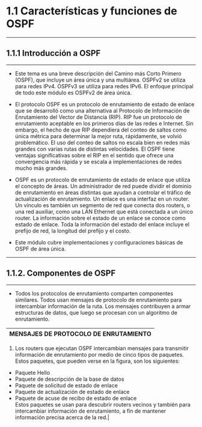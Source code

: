 # **1.1 Características y funciones de OSPF**
---

## **1.1.1 Introducción a OSPF**
---
* Este tema es una breve 
descripción del Camino más Corto Primero (OSPF), que incluye un área única y una multiárea. OSPFv2 se utiliza para redes IPv4. OSPFv3 se utiliza para redes IPv6. El enfoque principal de todo este módulo es OSPFv2 de área única.

* El protocolo OSPF es un protocolo de enrutamiento de estado de enlace que se desarrolló como una alternativa al Protocolo de Información de Enrutamiento del Vector de Distancia (RIP). RIP fue un protocolo de enrutamiento aceptable en los primeros días de las redes e Internet. Sin embargo, el hecho de que RIP dependiera del conteo de saltos como única métrica para determinar la mejor ruta, rápidamente, se volvió problemático. El uso del conteo de saltos no escala bien en redes más grandes con varias rutas de distintas velocidades. El OSPF tiene ventajas significativas sobre el RIP en el sentido que ofrece una convergencia más rápida y se escala a implementaciones de redes mucho más grandes.

* OSPF es un protocolo de enrutamiento de estado de enlace que utiliza el concepto de áreas. Un administrador de red puede dividir el dominio de enrutamiento en áreas distintas que ayudan a controlar el tráfico de actualización de enrutamiento. Un enlace es una interfaz en un router. Un vínculo es también un segmento de red que conecta dos routers, o una red auxiliar, como una LAN Ethernet que está conectada a un único router. La información sobre el estado de un enlace se conoce como estado de enlace. Toda la información del estado del enlace incluye el prefijo de red, la longitud del prefijo y el costo.

* Este módulo cubre implementaciones y configuraciones básicas de OSPF de área única.

---
## 1.1.2. Componentes de OSPF 
--- 
* Todos los protocolos de enrutamiento comparten componentes similares. Todos usan mensajes de protocolo de enrutamiento para intercambiar información de la ruta. Los mensajes contribuyen a armar estructuras de datos, que luego se procesan con un algoritmo de enrutamiento.

|MENSAJES  DE PROTOCOLO DE ENRUTAMIENTO|
|--------------------------------------|
1. Los routers que ejecutan OSPF intercambian mensajes para transmitir información de enrutamiento por medio de cinco tipos de paquetes. Estos paquetes, que pueden verse en la figura, son los siguientes:  

* Paquete Hello  
* Paquete de descripción de la base de datos  
* Paquete de solicitud de estado de enlace  
* Paquete de actualización de estado de enlace  
* Paquete de acuse de recibo de estado de enlace  
Estos paquetes se usan para descubrir routers vecinos y también para intercambiar información de enrutamiento, a fin de mantener información precisa acerca de la red.|



